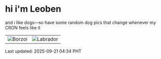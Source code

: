# hi i'm Leoben

and i like dogs—so have some random dog pics that change whenever my CRON feels like it

|  |  |
|--------|----------|
| ![Borzoi](https://random-dog-vercel.vercel.app/api/random-borzoi?v=1758400489) | ![Labrador](https://random-dog-vercel.vercel.app/api/random-labrador?v=1758400489) |

Last updated: 2025-09-21 04:34 PHT
